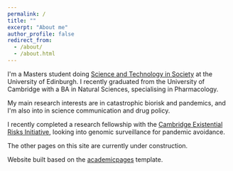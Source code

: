 ```yaml
---
permalink: /
title: ""
excerpt: "About me"
author_profile: false
redirect_from: 
  - /about/
  - /about.html
---
```


I'm a Masters student doing [Science and Technology in Society](https://www.sps.ed.ac.uk/study/postgraduate-taught-programmes/science-and-technology-society) at the University of Edinburgh. I recently graduated from the University of Cambridge with a BA in Natural Sciences, specialising in Pharmacology.

My main research interests are in catastrophic biorisk and pandemics, and I'm also into in science communication and drug policy.

I recently completed a research fellowship with the [Cambridge Existential Risks Initiative](https://camxrisk.org/), looking into genomic surveillance for pandemic avoidance.




The other pages on this site are currently under construction.

Website built based on the [academicpages](academicpages.github.io) template.
